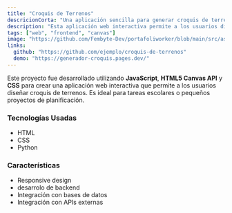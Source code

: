 ```yaml
---
title: "Croquis de Terrenos"
descricionCorta: "Una aplicación sencilla para generar croquis de terrenos, útil para trabajos escolares."
description: "Esta aplicación web interactiva permite a los usuarios diseñar croquis de terrenos de manera fácil y rápida. Utiliza HTML5 Canvas API y CSS para ofrecer una experiencia intuitiva de dibujo y edición."
tags: ["web", "frontend", "canvas"]
image: "https://github.com/Fembyte-Dev/portafoliworker/blob/main/src/assets/images/projects/proyecto-2.png?raw=true"
links:
  github: "https://github.com/ejemplo/croquis-de-terrenos"
  demo: "https://generador-croquis.pages.dev/"
---
```


Este proyecto fue desarrollado utilizando **JavaScript**, **HTML5 Canvas API** y **CSS** para crear una aplicación web interactiva que permite a los usuarios diseñar croquis de terrenos. Es ideal para tareas escolares o pequeños proyectos de planificación.

### Tecnologías Usadas
- HTML
- CSS
- Python

### Características
- Responsive design
- desarrolo de backend
- Integración con bases de datos
- Integración con APIs externas